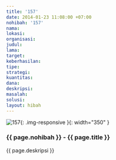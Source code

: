 ```yaml
---
title: '157'
date: 2014-01-23 11:08:00 +07:00
nohibah: '157'
nama: 
lokasi: 
organisasi: 
judul: 
lama: 
target: 
keberhasilan: 
tipe: 
strategi: 
kuantitas: 
dana: 
deskripsi: 
masalah: 
solusi: 
layout: hibah
---
```


![157](/static/img/hibahcms/157.png){: .img-responsive }{: width="350" }

### {{ page.nohibah }} - {{ page.title }}

{{ page.deskripsi }}
